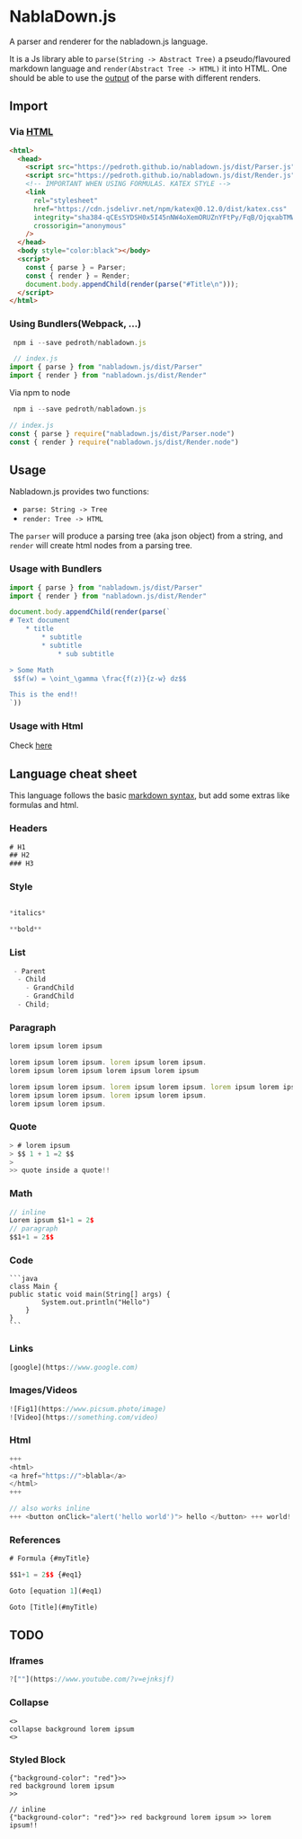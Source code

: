 # NablaDown.js

A parser and renderer for the nabladown.js language.

It is a Js library able to `parse(String -> Abstract Tree)` a pseudo/flavoured markdown language and `render(Abstract Tree -> HTML)` it into HTML.
One should be able to use the [output](https://en.wikipedia.org/wiki/Abstract_syntax_tree) of the parse with different renders.

## Import

### Via [HTML](https://jsfiddle.net/Luzsbqe3/4/)

```html
<html>
  <head>
    <script src="https://pedroth.github.io/nabladown.js/dist/Parser.js"></script>
    <script src="https://pedroth.github.io/nabladown.js/dist/Render.js"></script>
    <!-- IMPORTANT WHEN USING FORMULAS. KATEX STYLE -->
    <link
      rel="stylesheet"
      href="https://cdn.jsdelivr.net/npm/katex@0.12.0/dist/katex.css"
      integrity="sha384-qCEsSYDSH0x5I45nNW4oXemORUZnYFtPy/FqB/OjqxabTMW5HVaaH9USK4fN3goV"
      crossorigin="anonymous"
    />
  </head>
  <body style="color:black"></body>
  <script>
    const { parse } = Parser;
    const { render } = Render;
    document.body.appendChild(render(parse("#Title\n")));
  </script>
</html>
```

### Using Bundlers(Webpack, ...)

```javascript
 npm i --save pedroth/nabladown.js

 // index.js
import { parse } from "nabladown.js/dist/Parser"
import { render } from "nabladown.js/dist/Render"
```

Via npm to node

```javascript
 npm i --save pedroth/nabladown.js

// index.js
const { parse } require("nabladown.js/dist/Parser.node")
const { render } require("nabladown.js/dist/Render.node")
```

## Usage

Nabladown.js provides two functions:

- `parse: String -> Tree`
- `render: Tree -> HTML`

The `parser` will produce a parsing tree (aka json object) from a string, and `render` will create html nodes from a parsing tree.

### Usage with Bundlers
```javascript
import { parse } from "nabladown.js/dist/Parser"
import { render } from "nabladown.js/dist/Render"

document.body.appendChild(render(parse(`
# Text document
	* title
		* subtitle
		* subtitle
			* sub subtitle

> Some Math
 $$f(w) = \oint_\gamma \frac{f(z)}{z-w} dz$$

This is the end!!
`))
```

### Usage with Html

Check [here](https://jsfiddle.net/Luzsbqe3/4/)


## Language cheat sheet

This language follows the basic [markdown syntax](https://www.markdownguide.org/cheat-sheet/), but add some extras like formulas and html.

### Headers

```javascript
# H1
## H2
### H3
```

### Style

```javascript

*italics*

**bold**
```

### List

```javascript
 - Parent 
  - Child 
    - GrandChild 
    - GrandChild 
  - Child;
```

### Paragraph

```javascript
lorem ipsum lorem ipsum

lorem ipsum lorem ipsum. lorem ipsum lorem ipsum.
lorem ipsum lorem ipsum lorem ipsum lorem ipsum

lorem ipsum lorem ipsum. lorem ipsum lorem ipsum. lorem ipsum lorem ipsum
lorem ipsum lorem ipsum. lorem ipsum lorem ipsum.
lorem ipsum lorem ipsum.
```

### Quote

```javascript
> # lorem ipsum
> $$ 1 + 1 =2 $$
>
>> quote inside a quote!!
```

### Math

```javascript
// inline
Lorem ipsum $1+1 = 2$
// paragraph
$$1+1 = 2$$
```

### Code

````
```java
class Main {
public static void main(String[] args) {
		System.out.println("Hello")
	}
}
```
````

### Links

```javascript
[google](https://www.google.com)
```

### Images/Videos

```javascript
![Fig1](https://www.picsum.photo/image)
![Video](https://something.com/video)
```

### Html

```javascript
+++
<html>
<a href="https://">blabla</a>
</html>
+++

// also works inline
+++ <button onClick="alert('hello world')"> hello </button> +++ world!!
```

### References

```javascript
# Formula {#myTitle}

$$1+1 = 2$$ {#eq1}

Goto [equation 1](#eq1)

Goto [Title](#myTitle)
```

## TODO

### Iframes

```javascript
?[""](https://www.youtube.com/?v=ejnksjf)
```

### Collapse

```
<>
collapse background lorem ipsum
<>
```

### Styled Block

```
{"background-color": "red"}>>
red background lorem ipsum
>>
```

```
// inline
{"background-color": "red"}>> red background lorem ipsum >> lorem ipsum!!
```
